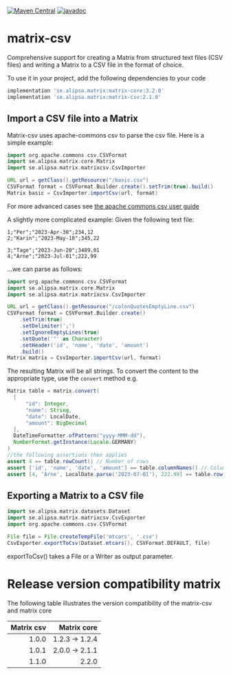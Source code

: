 [![Maven Central](https://maven-badges.herokuapp.com/maven-central/se.alipsa.matrix/matrix-csv/badge.svg)](https://maven-badges.herokuapp.com/maven-central/se.alipsa.matrix/matrix-csv)
[![javadoc](https://javadoc.io/badge2/se.alipsa.matrix/matrix-csv/javadoc.svg)](https://javadoc.io/doc/se.alipsa.matrix/matrix-csv)
# matrix-csv
Comprehensive support for creating a Matrix from structured text files (CSV files) and writing a Matrix to
a CSV file in the format of choice.

To use it in your project, add the following dependencies to your code
```groovy
implementation 'se.alipsa.matrix:matrix-core:3.2.0'
implementation 'se.alipsa.matrix:matrix-csv:2.1.0' 
```

## Import a CSV file into a Matrix
Matrix-csv uses apache-commons csv to parse the csv file. Here is a simple example:

```groovy
import org.apache.commons.csv.CSVFormat
import se.alipsa.matrix.core.Matrix
import se.alipsa.matrix.matrixcsv.CsvImporter

URL url = getClass().getResource("/basic.csv")
CSVFormat format = CSVFormat.Builder.create().setTrim(true).build()
Matrix basic = CsvImporter.importCsv(url, format)
```

For more advanced cases see [the apache commons csv user guide](https://commons.apache.org/proper/commons-csv/user-guide.html)

A slightly more complicated example:
Given the following text file:
```
1;"Per";"2023-Apr-30";234,12
2;"Karin";"2023-May-10";345,22

3;"Tage";"2023-Jun-20";3489,01
4;"Arne";"2023-Jul-01";222,99
```

...we can parse as follows:
```groovy
import org.apache.commons.csv.CSVFormat
import se.alipsa.matrix.core.Matrix
import se.alipsa.matrix.matrixcsv.CsvImporter

URL url = getClass().getResource("/colonQuotesEmptyLine.csv")
CSVFormat format = CSVFormat.Builder.create()
    .setTrim(true)
    .setDelimiter(';')
    .setIgnoreEmptyLines(true)
    .setQuote('"' as Character)
    .setHeader('id', 'name', 'date', 'amount')
    .build()
Matrix matrix = CsvImporter.importCsv(url, format)
```

The resulting Matrix will be all strings. To convert the content to the appropriate type, use the `convert` method e.g.
```groovy
Matrix table = matrix.convert(
  [
      "id": Integer, 
      "name": String, 
      "date": LocalDate, 
      "amount": BigDecimal
  ],
  DateTimeFormatter.ofPattern("yyyy-MMM-dd"),
  NumberFormat.getInstance(Locale.GERMANY)
)
//the following assertions then applies
assert 4 == table.rowCount() // Number of rows
assert ['id', 'name', 'date', 'amount'] == table.columnNames() // Column names
assert [4, 'Arne', LocalDate.parse('2023-07-01'), 222.99] == table.row(3) // last row
```

## Exporting a Matrix to a CSV file

```groovy
import se.alipsa.matrix.datasets.Dataset
import se.alipsa.matrix.matrixcsv.CsvExporter
import org.apache.commons.csv.CSVFormat

File file = File.createTempFile('mtcars', '.csv')
CsvExporter.exportToCsv(Dataset.mtcars(), CSVFormat.DEFAULT, file)
```
exportToCsv() takes a File or a Writer as output parameter.


# Release version compatibility matrix
The following table illustrates the version compatibility of the matrix-csv and matrix core

| Matrix csv |    Matrix core | 
|-----------:|---------------:|
|      1.0.0 | 1.2.3 -> 1.2.4 |
|      1.0.1 | 2.0.0 -> 2.1.1 |
|      1.1.0 |          2.2.0 |